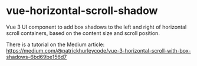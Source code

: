 # vue-horizontal-scroll-shadow
Vue 3 UI component to add box shadows to the left and right of horizontal scroll containers, based on the content size and scroll position.

There is a tutorial on the Medium article: https://medium.com/@patrickhurleycode/vue-3-horizontal-scroll-with-box-shadows-6bd69be156d7

